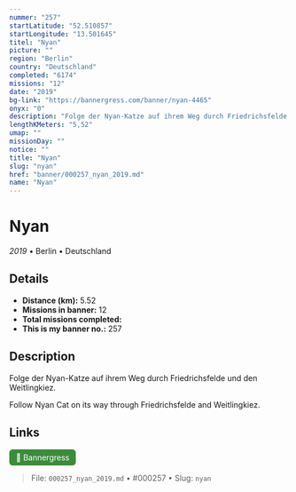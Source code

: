 ```yaml
---
nummer: "257"
startLatitude: "52.510857"
startLongitude: "13.501645"
titel: "Nyan"
picture: ""
region: "Berlin"
country: "Deutschland"
completed: "6174"
missions: "12"
date: "2019"
bg-link: "https://bannergress.com/banner/nyan-4465"
onyx: "0"
description: "Folge der Nyan-Katze auf ihrem Weg durch Friedrichsfelde und den Weitlingkiez.\n\nFollow Nyan Cat on its way through Friedrichsfelde and Weitlingkiez."
lengthKMeters: "5,52"
umap: ""
missionDay: ""
notice: ""
title: "Nyan"
slug: "nyan"
href: "banner/000257_nyan_2019.md"
name: "Nyan"
---
```

# Nyan

*2019* • Berlin • Deutschland





## Details
- **Distance (km):** 5.52
- **Missions in banner:** 12
- **Total missions completed:** 
- **This is my banner no.:** 257



## Description
Folge der Nyan-Katze auf ihrem Weg durch Friedrichsfelde und den Weitlingkiez.

Follow Nyan Cat on its way through Friedrichsfelde and Weitlingkiez.



## Links
<a href="https://bannergress.com/banner/nyan-4465" target="_blank" style="display:inline-block;margin-right:8px;padding:6px 12px;background:#3c8b3c;color:#fff;text-decoration:none;border-radius:6px;">🔗 Bannergress</a>



> File: `000257_nyan_2019.md` • #000257 • Slug: `nyan`
